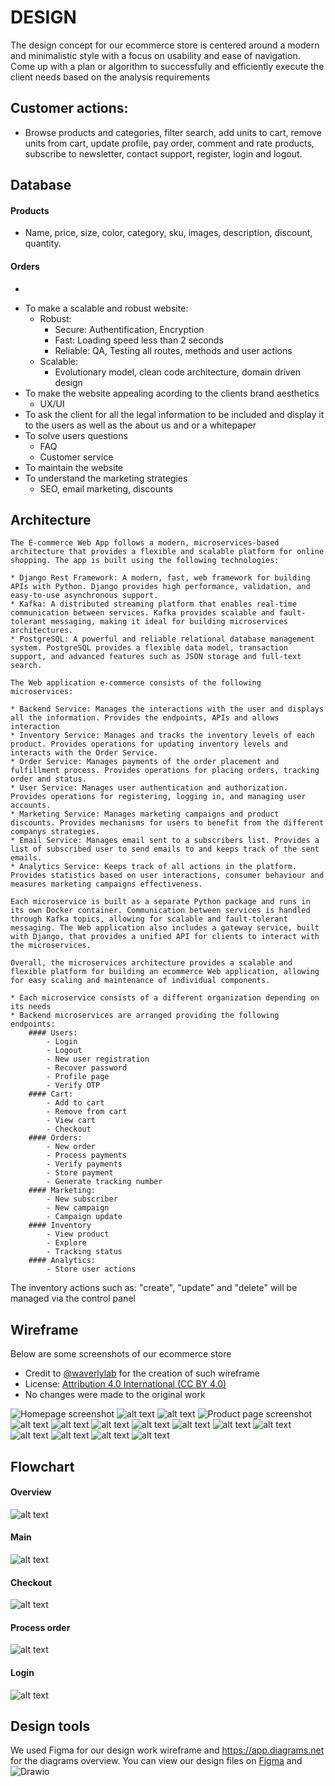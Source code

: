 # DESIGN
The design concept for our ecommerce store is centered around a modern and minimalistic style with a focus on usability and ease of navigation.
Come up with a plan or algorithm to successfully and efficiently execute the client needs based on the analysis requirements


## Customer actions:

*    Browse products and categories, filter search, add units to cart, remove units from cart, update profile, pay order, comment and rate products, subscribe to newsletter, contact support, register, login and logout.


## Database

#### Products

*    Name, price, size, color, category, sku, images, description, discount, quantity.

#### Orders

*   


+ To make a scalable and robust website:
    + Robust:
        * Secure: Authentification, Encryption
        * Fast: Loading speed less than 2 seconds
        * Reliable: QA, Testing all routes, methods and user actions
    + Scalable:
        * Evolutionary model, clean code architecture, domain driven design 
+ To make the website appealing acording to the clients brand aesthetics
    * UX/UI
+ To ask the client for all the legal information to be included and display it to the users as well as the about us and or a whitepaper
+ To solve users questions
    * FAQ
    * Customer service
+ To maintain the website
+ To understand the marketing strategies
    * SEO, email marketing, discounts



## Architecture
    The E-commerce Web App follows a modern, microservices-based architecture that provides a flexible and scalable platform for online shopping. The app is built using the following technologies:

    * Django Rest Framework: A modern, fast, web framework for building APIs with Python. Django provides high performance, validation, and easy-to-use asynchronous support.
    * Kafka: A distributed streaming platform that enables real-time communication between services. Kafka provides scalable and fault-tolerant messaging, making it ideal for building microservices architectures.
    * PostgreSQL: A powerful and reliable relational database management system. PostgreSQL provides a flexible data model, transaction support, and advanced features such as JSON storage and full-text search.

    The Web application e-commerce consists of the following microservices:

    * Backend Service: Manages the interactions with the user and displays all the information. Provides the endpoints, APIs and allows interaction
    * Inventory Service: Manages and tracks the inventory levels of each product. Provides operations for updating inventory levels and interacts with the Order Service.
    * Order Service: Manages payments of the order placement and fulfillment process. Provides operations for placing orders, tracking order and status.
    * User Service: Manages user authentication and authorization. Provides operations for registering, logging in, and managing user accounts.
    * Marketing Service: Manages marketing campaigns and product discounts. Provides mechanisms for users to benefit from the different companys strategies.
    * Email Service: Manages email sent to a subscribers list. Provides a list of subscribed user to send emails to and keeps track of the sent emails.
    * Analytics Service: Keeps track of all actions in the platform. Provides statistics based on user interactions, consumer behaviour and measures marketing campaigns effectiveness.

    Each microservice is built as a separate Python package and runs in its own Docker container. Communication between services is handled through Kafka topics, allowing for scalable and fault-tolerant messaging. The Web application also includes a gateway service, built with Django, that provides a unified API for clients to interact with the microservices.

    Overall, the microservices architecture provides a scalable and flexible platform for building an ecommerce Web application, allowing for easy scaling and maintenance of individual components.

    * Each microservice consists of a different organization depending on its needs
    * Backend microservices are arranged providing the following endpoints:
        #### Users:
            - Login
            - Logout
            - New user registration
            - Recover password
            - Profile page
            - Verify OTP
        #### Cart:
            - Add to cart
            - Remove from cart
            - View cart
            - Checkout
        #### Orders:
            - New order
            - Process payments
            - Verify payments
            - Store payment
            - Generate tracking number
        #### Marketing:
            - New subscriber
            - New campaign
            - Campaign update
        #### Inventory
            - View product
            - Explore
            - Tracking status
        #### Analytics:
            - Store user actions

The inventory actions such as: "create", "update" and "delete" will be managed via the control panel

## Wireframe
Below are some screenshots of our ecommerce store
- Credit to [@waverlylab](https://www.figma.com/@waverlylab) for the creation of such wireframe
- License: [Attribution 4.0 International (CC BY 4.0)](https://creativecommons.org/licenses/by/4.0/)
- No changes were made to the original work

![Homepage screenshot](https://github.com/RomanW05/ecommerce/blob/main/blob/wireframe/wireframe-01.png?raw=true)
![alt text](https://github.com/RomanW05/ecommerce/blob/main/blob/wireframe/wireframe-02.png?raw=true)
![alt text](https://github.com/RomanW05/ecommerce/blob/main/blob/wireframe/wireframe-03.png?raw=true)
![Product page screenshot](https://github.com/RomanW05/ecommerce/blob/main/blob/wireframe/wireframe-04.png?raw=true)
![alt text](https://github.com/RomanW05/ecommerce/blob/main/blob/wireframe/wireframe-05.png?raw=true)
![alt text](https://github.com/RomanW05/ecommerce/blob/main/blob/wireframe/wireframe-06.png?raw=true)
![alt text](https://github.com/RomanW05/ecommerce/blob/main/blob/wireframe/wireframe-07.png?raw=true)
![alt text](https://github.com/RomanW05/ecommerce/blob/main/blob/wireframe/wireframe-08.png?raw=true)
![alt text](https://github.com/RomanW05/ecommerce/blob/main/blob/wireframe/wireframe-09.png?raw=true)
![alt text](https://github.com/RomanW05/ecommerce/blob/main/blob/wireframe/wireframe-10.png?raw=true)
![alt text](https://github.com/RomanW05/ecommerce/blob/main/blob/wireframe/wireframe-11.png?raw=true)
![alt text](https://github.com/RomanW05/ecommerce/blob/main/blob/wireframe/wireframe-12.png?raw=true)
![alt text](https://github.com/RomanW05/ecommerce/blob/main/blob/wireframe/wireframe-13.png?raw=true)
![alt text](https://github.com/RomanW05/ecommerce/blob/main/blob/wireframe/wireframe-14.png?raw=true)
![alt text](https://github.com/RomanW05/ecommerce/blob/main/blob/wireframe/wireframe-15.png?raw=true)





## Flowchart

#### Overview
![alt text](https://github.com/RomanW05/ecommerce/blob/main/blob/Overview.png?raw=true)
#### Main
![alt text](https://github.com/RomanW05/ecommerce/blob/main/blob/main_flowchart.png?raw=true)
#### Checkout
![alt text](https://github.com/RomanW05/ecommerce/blob/main/blob/checkout_flowchart.png?raw=true)
#### Process order
![alt text](https://github.com/RomanW05/ecommerce/blob/main/blob/process_order_flowchart.png?raw=true)
#### Login
![alt text](https://github.com/RomanW05/ecommerce/blob/main/blob/login_flowchart.png?raw=true)


## Design tools
We used Figma for our design work wireframe and https://app.diagrams.net for the diagrams overview. You can view our design files on [Figma](https://www.figma.com/community/file/966016571279781800) and ![Drawio](https://github.com/RomanW05/ecommerce/blob/main/blob/Overview.drawio)